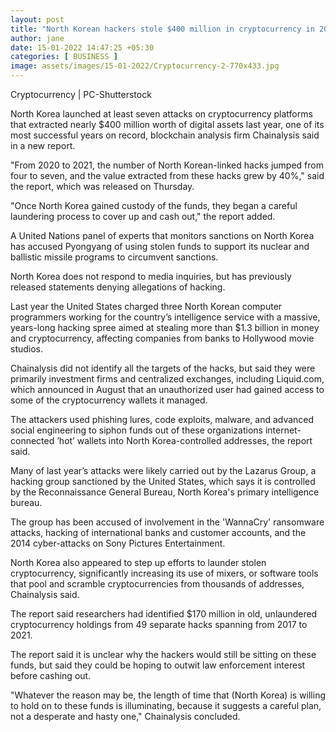 ```yaml
---
layout: post
title: "North Korean hackers stole $400 million in cryptocurrency in 2021"
author: jane 
date: 15-01-2022 14:47:25 +05:30 
categories: [ BUSINESS ] 
image: assets/images/15-01-2022/Cryptocurrency-2-770x433.jpg
---
```

Cryptocurrency | PC-Shutterstock

North Korea launched at least seven attacks on cryptocurrency platforms that extracted nearly $400 million worth of digital assets last year, one of its most successful years on record, blockchain analysis firm Chainalysis said in a new report.

"From 2020 to 2021, the number of North Korean-linked hacks jumped from four to seven, and the value extracted from these hacks grew by 40%," said the report, which was released on Thursday.

"Once North Korea gained custody of the funds, they began a careful laundering process to cover up and cash out," the report added.

A United Nations panel of experts that monitors sanctions on North Korea has accused Pyongyang of using stolen funds to support its nuclear and ballistic missile programs to circumvent sanctions.

North Korea does not respond to media inquiries, but has previously released statements denying allegations of hacking.

Last year the United States charged three North Korean computer programmers working for the country’s intelligence service with a massive, years-long hacking spree aimed at stealing more than $1.3 billion in money and cryptocurrency, affecting companies from banks to Hollywood movie studios.

Chainalysis did not identify all the targets of the hacks, but said they were primarily investment firms and centralized exchanges, including Liquid.com, which announced in August that an unauthorized user had gained access to some of the cryptocurrency wallets it managed.

The attackers used phishing lures, code exploits, malware, and advanced social engineering to siphon funds out of these organizations internet-connected ’hot’ wallets into North Korea-controlled addresses, the report said.

Many of last year’s attacks were likely carried out by the Lazarus Group, a hacking group sanctioned by the United States, which says it is controlled by the Reconnaissance General Bureau, North Korea's primary intelligence bureau.

The group has been accused of involvement in the 'WannaCry' ransomware attacks, hacking of international banks and customer accounts, and the 2014 cyber-attacks on Sony Pictures Entertainment.

North Korea also appeared to step up efforts to launder stolen cryptocurrency, significantly increasing its use of mixers, or software tools that pool and scramble cryptocurrencies from thousands of addresses, Chainalysis said.

The report said researchers had identified $170 million in old, unlaundered cryptocurrency holdings from 49 separate hacks spanning from 2017 to 2021.

The report said it is unclear why the hackers would still be sitting on these funds, but said they could be hoping to outwit law enforcement interest before cashing out.

"Whatever the reason may be, the length of time that (North Korea) is willing to hold on to these funds is illuminating, because it suggests a careful plan, not a desperate and hasty one," Chainalysis concluded.